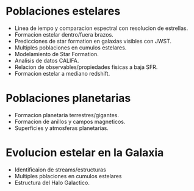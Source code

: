 # Poblaciones estelares

- Linea de iempo y comparacion espectral con resolucion de estrellas.
- Formacion estelar dentro/fuera brazos.
- Predicciones de star formation en galaxias visibles con JWST.
- Multiples poblaciones en cumulos estelares.
- Modelamiento de Star Formation.
- Analisis de datos CALIFA.
- Relacion de observables/propiedades fisicas a baja SFR.
- Formacion estelar a mediano redshift.

# Poblaciones planetarias

- Formacion planetaria terrestres/gigantes.
- Formacion de anillos y campos magneticos.
- Superficies y atmosferas planetarias.

# Evolucion estelar en la Galaxia

- Identificaion de streams/estructuras 
- Multiples pblaciones en cumulos estelares
- Estructura del Halo Galactico.

